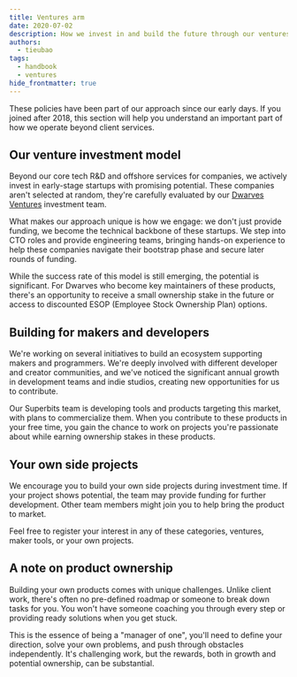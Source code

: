 ```yaml
---
title: Ventures arm
date: 2020-07-02
description: How we invest in and build the future through our ventures initiatives
authors:
  - tieubao
tags:
  - handbook
  - ventures
hide_frontmatter: true
---
```


These policies have been part of our approach since our early days. If you joined after 2018, this section will help you understand an important part of how we operate beyond client services.

## Our venture investment model

Beyond our core tech R&D and offshore services for companies, we actively invest in early-stage startups with promising potential. These companies aren't selected at random, they're carefully evaluated by our [Dwarves Ventures](https://dwarves.ventures) investment team.

What makes our approach unique is how we engage: we don't just provide funding, we become the technical backbone of these startups. We step into CTO roles and provide engineering teams, bringing hands-on experience to help these companies navigate their bootstrap phase and secure later rounds of funding.

While the success rate of this model is still emerging, the potential is significant. For Dwarves who become key maintainers of these products, there's an opportunity to receive a small ownership stake in the future or access to discounted ESOP (Employee Stock Ownership Plan) options.

## Building for makers and developers

We're working on several initiatives to build an ecosystem supporting makers and programmers. We're deeply involved with different developer and creator communities, and we've noticed the significant annual growth in development teams and indie studios, creating new opportunities for us to contribute.

Our Superbits team is developing tools and products targeting this market, with plans to commercialize them. When you contribute to these products in your free time, you gain the chance to work on projects you're passionate about while earning ownership stakes in these products.

## Your own side projects

We encourage you to build your own side projects during investment time. If your project shows potential, the team may provide funding for further development. Other team members might join you to help bring the product to market.

Feel free to register your interest in any of these categories, ventures, maker tools, or your own projects.

## A note on product ownership

Building your own products comes with unique challenges. Unlike client work, there's often no pre-defined roadmap or someone to break down tasks for you. You won't have someone coaching you through every step or providing ready solutions when you get stuck.

This is the essence of being a "manager of one", you'll need to define your direction, solve your own problems, and push through obstacles independently. It's challenging work, but the rewards, both in growth and potential ownership, can be substantial.
